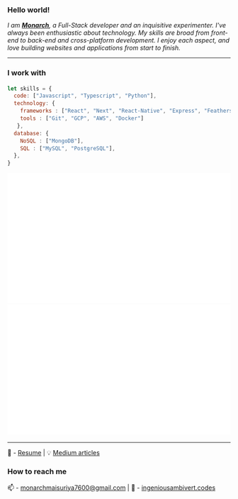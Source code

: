 


<!-- <img margin="auto" src="https://i.ibb.co/h29DXtb/w.png"/> -->

### Hello world!

<p>
  <em>
    I am <a href="https://www.about.me/monarchmaisuriya" target="_blank"> <b>Monarch</b></a>, a Full-Stack developer and an inquisitive experimenter. I've always been enthusiastic about technology. My skills are broad from front-end to back-end and cross-platform development.
I enjoy each aspect, and love building websites and applications from start to finish. <br>
  </em>  
</p>
<hr>

### I work with 

```javascript
let skills = {
  code: ["Javascript", "Typescript", "Python"],
  technology: {
    frameworks : ["React", "Next", "React-Native", "Express", "Feathers", "Flask", "FastAPI"],
    tools : ["Git", "GCP", "AWS", "Docker"]
   },
  database: {
    NoSQL : ["MongoDB"],
    SQL : ["MySQL", "PostgreSQL"],
  },
}
```

![Monarch's Github Stats](https://github.com/ingeniousambivert/github-stats/blob/master/generated/overview.svg)
![Monarch's Top Langs](https://github.com/ingeniousambivert/github-stats/blob/master/generated/languages.svg)

<hr>



📝 - [Resume](https://docs.google.com/document/d/e/2PACX-1vQslu-y5muQb3KKCsAm8zx7fhZ8CV3ZiA3zWsKcGR1z79byNSH8v4NRD5Fp0XGEcqNLoNNK857T76T-/pub) | :bulb: [Medium articles](https://ingeniousambivert.medium.com/)

### How to reach me

📫 - monarchmaisuriya7600@gmail.com | 🔭 - [ingeniousambivert.codes](https://www.ingeniousambivert.codes/)




<!--
**ingeniousambivert/ingeniousambivert** is a ✨ _special_ ✨ repository because its `README.md` (this file) appears on your GitHub profile.

Here are some ideas to get you started:

- 🔭 I’m currently working on ...
- 🌱 I’m currently learning ...
- 👯 I’m looking to collaborate on ...
- 🤔 I’m looking for help with ...
- 💬 Ask me about ...
- 😄 Pronouns: ...
- ⚡ Fun fact: ...

-->
